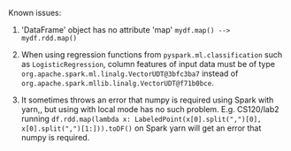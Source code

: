 Known issues:
1) 'DataFrame' object has no attribute 'map'
`mydf.map() --> mydf.rdd.map()`

2) When using regression functions from `pyspark.ml.classification` such as `LogisticRegression`, column features of input data must be of type `org.apache.spark.ml.linalg.VectorUDT@3bfc3ba7` instead of  `org.apache.spark.mllib.linalg.VectorUDT@f71b0bce`. 

3) It sometimes throws an error that numpy is required  using Spark with yarn,, but using with local mode has no such problem.
E.g. CS120/lab2 running `df.rdd.map(lambda x: LabeledPoint(x[0].split(",")[0], x[0].split(",")[1:])).toDF()` on Spark yarn will get an error that numpy is required.
